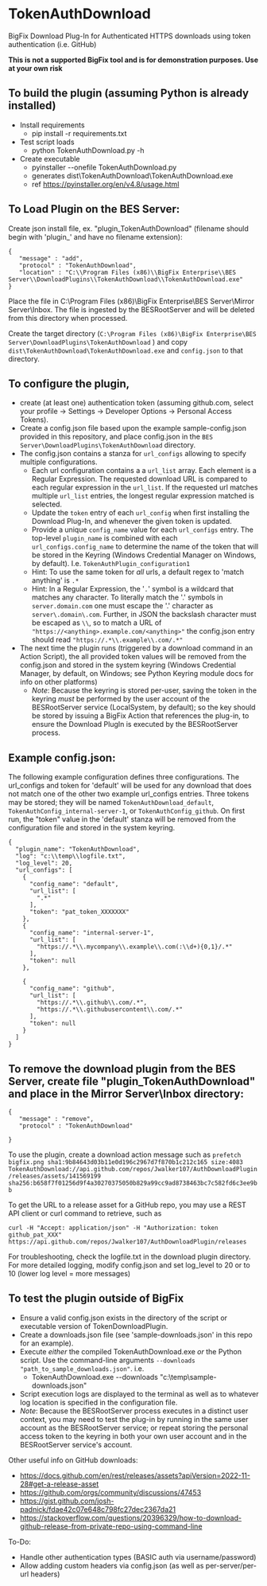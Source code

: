 # TokenAuthDownload
BigFix Download Plug-In for Authenticated HTTPS downloads using token authentication (i.e. GitHub)

**This is not a supported BigFix tool and is for demonstration purposes.  Use at your own risk**

## To build the plugin (assuming Python is already installed)
* Install requirements
  - pip install -r requirements.txt
* Test script loads
  - python TokenAuthDownload.py -h
* Create executable
  - pyinstaller --onefile TokenAuthDownload.py
  - generates dist\TokenAuthDownload\TokenAuthDownload.exe
  - ref https://pyinstaller.org/en/v4.8/usage.html


## To Load Plugin on the BES Server:

Create json install file, ex. "plugin_TokenAuthDownload" (filename should begin with 'plugin_' and have no filename extension):

    {
       "message" : "add",
       "protocol" : "TokenAuthDownload",
       "location" : "C:\\Program Files (x86)\\BigFix Enterprise\\BES Server\\DownloadPlugins\\TokenAuthDownload\\TokenAuthDownload.exe"
    }

Place the file in C:\Program Files (x86)\BigFix Enterprise\BES Server\Mirror Server\Inbox.  The file is ingested by the BESRootServer and will be deleted from this directory when processed.

Create the target directory (`C:\Program Files (x86)\BigFix Enterprise\BES Server\DownloadPlugins\TokenAuthDownload` ) and copy `dist\TokenAuthDownload\TokenAuthDownload.exe` and `config.json` to that directory.

## To configure the plugin, 
* create (at least one) authentication token (assuming github.com, select your profile -> Settings -> Developer Options -> Personal Access Tokens).
* Create a config.json file based upon the example sample-config.json provided in this repository, and place config.json in the `BES Server\DownloadPlugins\TokenAuthDownload` directory.
* The config.json contains a stanza for `url_configs` allowing to specify multiple configurations.
  - Each url configuration contains a a `url_list` array.  Each element is a Regular Expression.  The requested download URL is compared to each regular expression in the `url_list`.  If the requested url matches multiple `url_list` entries, the longest regular expression matched is selected.
  - Update the `token` entry of each `url_config` when first installing the Download Plug-In, and whenever the given token is updated.
  - Provide a unique `config_name` value for each `url_configs` entry. The top-level `plugin_name` is combined with each `url_configs.config_name` to determine the name of the token that will be stored in the Keyring (Windows Credential Manager on Windows, by default).  I.e. `TokenAuthPlugin_configuration1`
  - Hint: To use the same token for _all_ urls, a default regex to 'match anything' is `.*`
  - Hint: In a Regular Expression, the '`.`' symbol is a wildcard that matches any character.  To literally match the '.' symbols in `server.domain.com` one must escape the '.' character as `server\.domain\.com`.  Further, in JSON the backslash character must be escaped as `\\`, so to match a URL of `"https://<anything>.example.com/<anything>"` the config.json entry should read `"https://.*\\.example\\.com/.*"`
* The next time the plugin runs (triggered by a download command in an Action Script), the all provided token values will be removed from the config.json and stored in the system keyring (Windows Credential Manager, by default, on Windows; see Python Keyring module docs for info on other platforms)
  - _Note_: Because the keyring is stored per-user, saving the token in the keyring *must* be performed by the user account of the BESRootServer service (LocalSystem, by default); so the key should be stored by issuing a BigFix Action that references the plug-in, to ensure the Download PlugIn is executed by the BESRootServer process.

## Example config.json:
The following example configuration defines three configurations.  The url_configs and token for 'default' will be used for any download that does not match one of the other two example url_configs entries.  Three tokens may be stored; they will be named `TokenAuthDownload_default`, `TokenAuthConfig_internal-server-1`, or `TokenAuthConfig_github`.  On first run, the "token" value in the 'default' stanza will be removed from the configuration file and stored in the system keyring.  

    {
      "plugin_name": "TokenAuthDownload",
      "log": "c:\\temp\\logfile.txt",
      "log_level": 20,
      "url_configs": [
        {
          "config_name": "default",
          "url_list": [
            ".*"
          ],
          "token": "pat_token_XXXXXXX"
        },
        {
          "config_name": "internal-server-1",
          "url_list": [
            "https://.*\\.mycompany\\.example\\.com(:\\d+){0,1}/.*"
          ],
          "token": null
        },
        
        {
          "config_name": "github",
          "url_list": [
            "https://.*\\.github\\.com/.*",
            "https://.*\\.githubusercontent\\.com/.*"
          ],
          "token": null
        }
      ]
    }

## To remove the download plugin from the BES Server, create file "plugin_TokenAuthDownload" and place in the Mirror Server\Inbox directory:

    {
       "message" : "remove",
       "protocol" : "TokenAuthDownload"
       
    }

To use the plugin, create a download action message such as
`prefetch bigfix.png sha1:9b84643d03b11e0d196c2967d7f870b1c212c165 size:4083 TokenAuthDownload://api.github.com/repos/Jwalker107/AuthDownloadPlugin/releases/assets/141569199 sha256:b658f7f01256d9f4a30270375050b829a99cc9ad8738463bc7c582fd6c3ee9bb`

To get the URL to a release asset for a GitHub repo, you may use a REST API client or curl command to retrieve, such as

    curl -H "Accept: application/json" -H "Authorization: token github_pat_XXX" https://api.github.com/repos/Jwalker107/AuthDownloadPlugin/releases

For troubleshooting, check the logfile.txt in the download plugin directory.  For more detailed logging, modify config.json and set log_level to 20 or to 10 (lower log level = more messages)

## To test the plugin outside of BigFix
* Ensure a valid config.json exists in the directory of the script or executable version of TokenDownloadPlugin.
* Create a downloads.json file (see 'sample-downloads.json' in this repo for an example).
* Execute _either_ the compiled TokenAuthDownload.exe _or_ the Python script.  Use the command-line arguments `--downloads "path_to_sample_downloads.json"`.  i.e.
  - TokenAuthDownload.exe --downloads "c:\temp\sample-downloads.json"
* Script execution logs are displayed to the terminal as well as to whatever log location is specified in the configuration file.
* _Note_: Because the BESRootServer process executes in a distinct user context, you may need to test the plug-in by running in the same user account as the BESRootServer service; or repeat storing the personal access token to the keyring in both your own user account and in the BESRootServer service's account.

Other useful info on GitHub downloads:
* https://docs.github.com/en/rest/releases/assets?apiVersion=2022-11-28#get-a-release-asset
* https://github.com/orgs/community/discussions/47453
* https://gist.github.com/josh-padnick/fdae42c07e648c798fc27dec2367da21
* https://stackoverflow.com/questions/20396329/how-to-download-github-release-from-private-repo-using-command-line

To-Do:
* Handle other authentication types (BASIC auth via username/password)
* Allow adding custom headers via config.json (as well as per-server/per-url headers)
